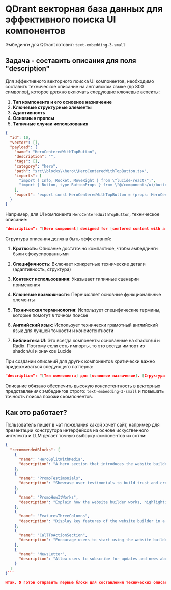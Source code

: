 # QDrant векторная база данных для эффективного поиска UI компонентов

Эмбединги для QDrant готовит:  `text-embedding-3-small`

## Задача - составить описания для поля "description"

Для эффективного векторного поиска UI компонентов, необходимо составить техническое описание на английском языке (до 800 символов), которое должно включать следующие ключевые аспекты:

1. **Тип компонента и его основное назначение**
2. **Ключевые структурные элементы**
3. **Адаптивность**
4. **Основные пропсы**
5. **Типичные случаи использования**

```json
{
  "id": 10,
  "vector": [],
  "payload": {
    "name": "HeroCenteredWithTopButton",
    "description": "",
    "tags": [],
    "category": "hero", 
    "path": "src\\blocks\\hero\\HeroCenteredWithTopButton.tsx",
    "imports": [
      "import { Info, Rocket, MoveRight } from \"lucide-react\";",
      "import { Button, type ButtonProps } from \"@/components/ui/button\";"
    ],
    "export": "export const HeroCenteredWithTopButton = (props: HeroCenteredWithTopButtonProps) => {const {badge, title, description, buttons} = {...content, ...props}; return ( <section className=\"w-full py-16 lg:py-32\"> <div className=\"container mx-auto px-4 md:px-6 lg:px-8\"> <div className=\"flex flex-col text-center gap-8 items-center\"> <div> <Button size=\"sm\" variant=\"outline\" className=\"rounded-full h-7\"> {badge?.text} <MoveRight /> </Button> </div> <div className=\"flex flex-col gap-4\"> <h2 className=\"max-w-2xl text-3xl md:text-4xl lg:text-5xl font-bold\"> {title} </h2> <p className=\"text-base text-muted-foreground max-w-2xl\"> {description} </p> </div> <div className=\"flex flex-col md:flex-row gap-8\"> {buttons?.map((button) => ( <Button key={button.id} className={button.className} variant={button.variant} size={button.size}> {button.text} {button.icon} </Button> ))} </div> </div> </div> </section> );};"
  }
}
```

Например, для UI компонента `HeroCenteredWithTopButton`, техническое описание:

```json
"description": "[Hero component] designed for [centered content with a top button]. [Includes a badge button, a centrally aligned title and description, and a set of call-to-action buttons]. [Fully responsive and centered layout]. [Customizable badges, button styles, and text alignment]. [Perfect for focusing user attention on a single call-to-action]."
```

Структура описания должна быть эффективной:

1. **Краткость**: Описание достаточно компактное, чтобы эмбеддинги были сфокусированными

2. **Специфичность**: Включает конкретные технические детали (адаптивность, структура)

3. **Контекст использования**: Указывает типичные сценарии применения

4. **Ключевые возможности**: Перечисляет основные функциональные элементы

5. **Техническая терминология**: Использует специфические термины, которые помогут в точном поиске

6. **Английский язык**: Использует технически грамотный английский язык для лучшей точности и консистентности 

7. **Библиотека UI**: Это всегда компоненты основанные на shadcn/ui и Radix. Поэтому если есть импорты, то это всегда импорт из shadcn/ui и значков Lucide

При создании описаний для других компонентов критически важно придерживаться следующего паттерна:

```json
"description": "[Тип компонента] для [основное назначение]. [Структура и ключевые элементы]. [Адаптивность]. [Кастомизация]. [Сценарии использования]".
```

Описание обязано обеспечить высокую консистентность в векторных представлениях эмбедингов строго: `text-embedding-3-small` и повышать точность поиска похожих компонентов.

## Как это работает?

Пользователь пишет в чат пожелания какой хочет сайт, например для презентации конструтора интерфейсов на основе искуственного интелекта и LLM делает точную выборку компонентов из сотни:

```json
{
  "recommendedBlocks": [
    {
      "name": "HeroSplitWithMedia",
      "description": "A hero section that introduces the website builder with a strong visual element."
    },
    {
      "name": "PromoTestimonials",
      "description": "Showcase user testimonials to build trust and credibility for the website builder."
    },
    {
      "name": "PromoHowItWorks",
      "description": "Explain how the website builder works, highlighting its features and benefits."
    },
    {
      "name": "FeaturesThreeColumns",
      "description": "Display key features of the website builder in a three-column layout for easy readability."
    },
    {
      "name": "CallToActionSection",
      "description": "Encourage users to start using the website builder with a clear call to action."
    },
    {
      "name": "NewsLetter",
      "description": "Allow users to subscribe for updates and news about the website builder."
    }
  ]
}```

Итак. Я готов отправить первые блоки для составления технических описаний.